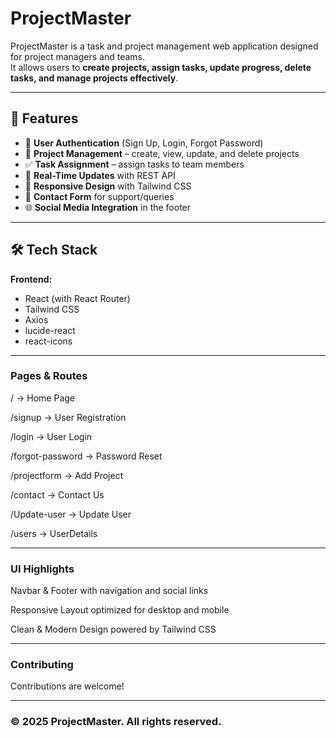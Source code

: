 # ProjectMaster

ProjectMaster is a task and project management web application designed for project managers and teams.  
It allows users to **create projects, assign tasks, update progress, delete tasks, and manage projects effectively**.

---

## 🚀 Features

- 🔑 **User Authentication** (Sign Up, Login, Forgot Password)
- 📂 **Project Management** – create, view, update, and delete projects
- ✅ **Task Assignment** – assign tasks to team members
- 🔄 **Real-Time Updates** with REST API
- 📱 **Responsive Design** with Tailwind CSS
- 📧 **Contact Form** for support/queries
- 🌐 **Social Media Integration** in the footer

---

## 🛠️ Tech Stack

**Frontend:**

- React (with React Router)
- Tailwind CSS
- Axios
- lucide-react
- react-icons

---

### Pages & Routes

/ → Home Page

/signup → User Registration

/login → User Login

/forgot-password → Password Reset

/projectform → Add Project

/contact → Contact Us

/Update-user → Update User

/users → UserDetails

---

### UI Highlights

Navbar & Footer with navigation and social links

Responsive Layout optimized for desktop and mobile

Clean & Modern Design powered by Tailwind CSS

---

### Contributing

Contributions are welcome!

---

### © 2025 ProjectMaster. All rights reserved.
